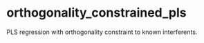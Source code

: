 # orthogonality_constrained_pls
PLS regression with orthogonality constraint to known interferents.
